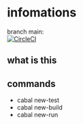 # infomations

branch main:  
[![CircleCI](https://circleci.com/gh/kotarou1192/noughts_and_crosses_with_haskell/tree/main.svg?style=svg)](https://circleci.com/gh/kotarou1192/noughts_and_crosses_with_haskell/tree/main)

## what is this

## commands

- cabal new-test
- cabal new-build
- cabal new-run
